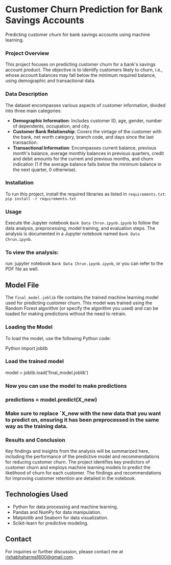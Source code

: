 # Customer Churn Prediction for Bank Savings Accounts
Predicting customer churn for bank savings accounts using machine learning.

### Project Overview
This project focuses on predicting customer churn for a bank's savings account product. The objective is to identify customers likely to churn, i.e., whose account balances may fall below the minimum required balance, using demographic and transactional data.

### Data Description
The dataset encompasses various aspects of customer information, divided into three main categories:

- **Demographic Information**: Includes customer ID, age, gender, number of dependents, occupation, and city.
- **Customer Bank Relationship**: Covers the vintage of the customer with the bank, net worth category, branch code, and days since the last transaction.
- **Transactional Information**: Encompasses current balance, previous month's balance, average monthly balances in previous quarters, credit and debit amounts for the current and previous months, and churn indication (1 if the average balance falls below the minimum balance in the next quarter, 0 otherwise).

### Installation
To run this project, install the required libraries as listed in `requirements.txt`:
`pip install -r requirements.txt`

### Usage
Execute the Jupyter notebook `Bank Data Chrun.ipynb.ipynb` to follow the data analysis, preprocessing, model training, and evaluation steps. The analysis is documented in a Jupyter notebook named `Bank Data Chrun.ipynb`. 

### To view the analysis:
run: jupyter notebook `Bank Data Chrun.ipynb.ipynb`, or you can refer to the PDF file as well.

## Model File

The `final_model.joblib` file contains the trained machine learning model used for predicting customer churn. This model was trained using the Random Forest algorithm (or specify the algorithm you used) and can be loaded for making predictions without the need to retrain.

### Loading the Model

To load the model, use the following Python code:

Python
import joblib

### Load the trained model
model = joblib.load('final_model.joblib')

### Now you can use the model to make predictions
### predictions = model.predict(X_new)

### Make sure to replace `X_new with the new data that you want to predict on, ensuring it has been preprocessed in the same way as the training data.

### Results and Conclusion
Key findings and insights from the analysis will be summarized here, including the performance of the predictive model and recommendations for reducing customer churn.
The project identifies key predictors of customer churn and employs machine learning models to predict the likelihood of churn for each customer. The findings and recommendations for improving customer retention are detailed in the notebook.

## Technologies Used
- Python for data processing and machine learning.
- Pandas and NumPy for data manipulation.
- Matplotlib and Seaborn for data visualization.
- Scikit-learn for predictive modeling.

## Contact
For inquiries or further discussion, please contact me at rishabhsharma1600@gmail.com.

